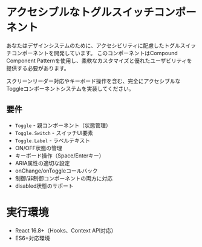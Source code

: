 # アクセシブルなトグルスイッチコンポーネント

あなたはデザインシステムのために、アクセシビリティに配慮したトグルスイッチコンポーネントを開発しています。
このコンポーネントはCompound Component Patternを使用し、柔軟なカスタマイズと優れたユーザビリティを提供する必要があります。

スクリーンリーダー対応やキーボード操作を含む、完全にアクセシブルなToggleコンポーネントシステムを実装してください。

## 要件
- `Toggle` - 親コンポーネント（状態管理）
- `Toggle.Switch` - スイッチUI要素
- `Toggle.Label` - ラベルテキスト
- ON/OFF状態の管理
- キーボード操作（Space/Enterキー）
- ARIA属性の適切な設定
- onChange/onToggleコールバック
- 制御/非制御コンポーネントの両方に対応
- disabled状態のサポート

# 実行環境
- React 16.8+（Hooks、Context API対応）
- ES6+対応環境